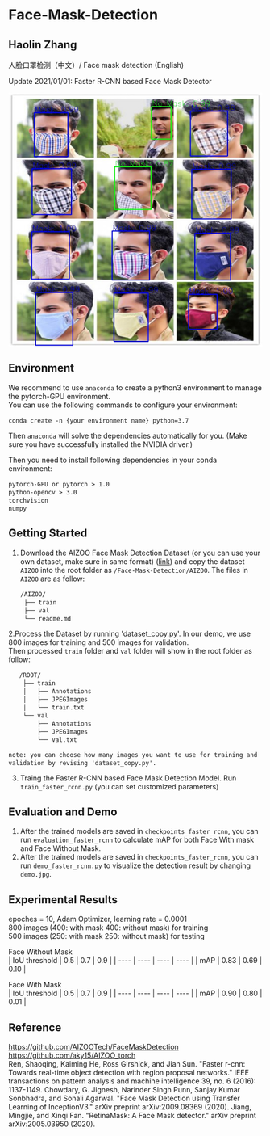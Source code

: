 # Face-Mask-Detection
## Haolin Zhang

人脸口罩检测（中文）/ Face mask detection (English)  
<!--[杭州深想科技](http://www.deeptk.com/)（中文）/ Hangzhou Shenxiang Technology (English)!-->  
Update 2021/01/01: Faster R-CNN based Face Mask Detector  
  
<p align="center">
<img src="example.jpg" alt="Face-Mask-Detection-Demo" align="middle" width="800"/>
</p>

## Environment

We recommend to use `anaconda` to create a python3 environment to manage the pytorch-GPU environment.   
You can use the following commands to configure your environment:
```shell
conda create -n {your environment name} python=3.7
```
Then `anaconda` will solve the dependencies automatically for you. (Make sure you have successfully installed the NVIDIA driver.)

Then you need to install following dependencies in your conda environment:  
```
pytorch-GPU or pytorch > 1.0  
python-opencv > 3.0  
torchvision
numpy
```

## Getting Started
1. Download the AIZOO Face Mask Detection Dataset (or you can use your own dataset, make sure in same format)
([link](https://github.com/AIZOOTech/FaceMaskDetection)) 
and copy the dataset `AIZOO` into the root folder as `/Face-Mask-Detection/AIZOO`.
The files in `AIZOO` are as follow:
   ```shell script
   /AIZOO/
    ├── train
    ├── val
    └── readme.md
    ```   

2.Process the Dataset by running 'dataset_copy.py'. In our demo, we use 800 images for training and 500 images for validation.  
Then processed `train` folder and `val` folder will show in the root folder as follow:    
   
```shell script  
   /ROOT/  
    ├── train  
    │   ├── Annotations  
    │   ├── JPEGImages  
    │   └── train.txt  
    └── val  
        ├── Annotations  
        ├── JPEGImages  
        └── val.txt  
```

    note: you can choose how many images you want to use for training and validation by revising 'dataset_copy.py'.  
    
3. Traing the Faster R-CNN based Face Mask Detection Model. Run `train_faster_rcnn.py` (you can set customized parameters)  


## Evaluation and Demo  

1. After the trained models are saved in `checkpoints_faster_rcnn`, you can run `evaluation_faster_rcnn` to calculate mAP for both Face With mask and Face Without Mask.
2. After the trained models are saved in `checkpoints_faster_rcnn`, you can run `demo_faster_rcnn.py` to visualize the detection result by changing `demo.jpg`.   

## Experimental Results

epoches = 10, Adam Optimizer, learning rate = 0.0001  
800 images (400: with mask 400: without mask) for training  
500 images (250: with mask 250: without mask) for testing  

Face Without Mask  
|  IoU threshold   | 0.5  | 0.7   | 0.9  |
|  ----  | ----  | ----  | ----  |
| mAP  | 0.83 | 0.69  | 0.10 |

Face With Mask  
|  IoU threshold   | 0.5  | 0.7   | 0.9  |
|  ----  | ----  | ----  | ----  |
| mAP  | 0.90 | 0.80  | 0.01 |


## Reference
https://github.com/AIZOOTech/FaceMaskDetection  
https://github.com/aky15/AIZOO_torch  
Ren, Shaoqing, Kaiming He, Ross Girshick, and Jian Sun. "Faster r-cnn: Towards real-time object detection with region proposal networks." IEEE transactions on pattern analysis and machine intelligence 39, no. 6 (2016): 1137-1149. 
Chowdary, G. Jignesh, Narinder Singh Punn, Sanjay Kumar Sonbhadra, and Sonali Agarwal. "Face Mask Detection using Transfer Learning of InceptionV3." arXiv preprint arXiv:2009.08369 (2020).
Jiang, Mingjie, and Xinqi Fan. "RetinaMask: A Face Mask detector." arXiv preprint arXiv:2005.03950 (2020).


